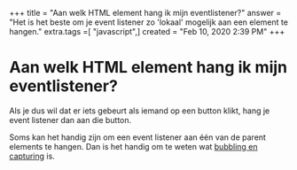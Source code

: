 +++
title = "Aan welk HTML element hang ik mijn eventlistener?"
answer = "Het is het beste om je event listener zo 'lokaal' mogelijk aan een element te hangen."
extra.tags =[ "javascript",]
created = "Feb 10, 2020 2:39 PM"
+++

# Aan welk HTML element hang ik mijn eventlistener?

Als je dus wil dat er iets gebeurt als iemand op een button klikt, hang je event listener dan aan die button.

Soms kan het handig zijn om een event listener aan één van de parent elements te
hangen. Dan is het handig om te weten wat <a
href="https://javascript.info/bubbling-and-capturing">bubbling en capturing</a>
is.
